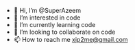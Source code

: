 - 👋 Hi, I’m @SuperAzeem
- 👀 I’m interested in code
- 🌱 I’m currently learning code
- 💞️ I’m looking to collaborate on code
- 📫 How to reach me xip2me@gmail.com

<!---
SuperAzeem/SuperAzeem is a ✨ special ✨ repository because its `README.md` (this file) appears on your GitHub profile.
You can click the Preview link to take a look at your changes.
--->
